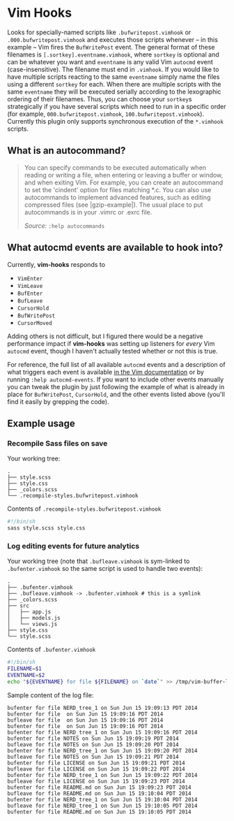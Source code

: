 Vim Hooks
=========

Looks for specially-named scripts like `.bufwritepost.vimhook` or
`.000.bufwritepost.vimhook` and executes those scripts whenever &ndash; in
this example &ndash; Vim fires the `BufWritePost` event. The general format
of these filenames is `[.sortkey].eventname.vimhook`, where `sortkey` is
optional and can be whatever you want and `eventname` is any valid Vim
`autocmd` event (case-insensitive). The filename must end in `.vimhook`. If
you would like to have multiple scripts reacting to the same `eventname`
simply name the files using a different `sortkey` for each. When there are
multiple scripts with the same `eventname` they will be executed serially
according to the lexographic ordering of their filenames. Thus, you can
choose your `sortkey`s strategically if you have several scripts which need
to run in a specific order (for example, `000.bufwritepost.vimhook`,
`100.bufwritepost.vimhook`). Currently this plugin only supports synchronous
execution of the `*.vimhook` scripts.


What is an autocommand?
-----------------------
> You can specify commands to be executed automatically when reading or
> writing a file, when entering or leaving a buffer or window, and when
> exiting Vim.  For example, you can create an autocommand to set the
> 'cindent' option for files matching \*.c.  You can also use autocommands
> to implement advanced features, such as editing compressed files (see
> |gzip-example|).  The usual place to put autocommands is in your .vimrc or
> .exrc file.
>
> *Source:* `:help autocommands`

What autocmd events are available to hook into?
-----------------------------------------------
Currently, **vim-hooks** responds to
- `VimEnter`
- `VimLeave`
- `BufEnter`
- `BufLeave`
- `CursorHold`
- `BufWritePost`
- `CursorMoved`

Adding others is not difficult, but I figured there would be a negative
performance impact if **vim-hooks** was setting up listeners for _every_ Vim
`autocmd` event, though I haven't actually tested whether or not this is true.

For reference, the full list of all available `autocmd` events and a
description of what triggers each event is available [in the Vim
documentation](http://vimdoc.sourceforge.net/htmldoc/autocmd.html#autocmd-events)
or by running `:help autocmd-events`. If you want to include other events
manually you can tweak the plugin by just following the example of what is
already in place for `BufWritePost`, `CursorHold`, and the other events listed
above (you'll find it easily by grepping the code).

Example usage
-------------

### Recompile Sass files on save
Your working tree:
```
.
├── style.scss
├── style.css
├── _colors.scss
└── .recompile-styles.bufwritepost.vimhook
```

Contents of `.recompile-styles.bufwritepost.vimhook`
```sh
#!/bin/sh
sass style.scss style.css
```

### Log editing events for future analytics

Your working tree (note that `.bufleave.vimhook` is sym-linked to
`.bufenter.vimhook` so the same script is used to handle two events):
```
.
├── .bufenter.vimhook
├── .bufleave.vimhook -> .bufenter.vimhook # this is a symlink
├── _colors.scss
├── src
│   ├── app.js
│   ├── models.js
│   └── views.js
├── style.css
└── style.scss
```

Contents of `.bufenter.vimhook`
```sh
#!/bin/sh
FILENAME=$1
EVENTNAME=$2
echo "${EVENTNAME} for file ${FILENAME} on `date`" >> /tmp/vim-buffer-log.log
```

Sample content of the log file:
```
bufenter for file NERD_tree_1 on Sun Jun 15 19:09:13 PDT 2014
bufenter for file  on Sun Jun 15 19:09:16 PDT 2014
bufleave for file  on Sun Jun 15 19:09:16 PDT 2014
bufenter for file  on Sun Jun 15 19:09:16 PDT 2014
bufenter for file NERD_tree_1 on Sun Jun 15 19:09:16 PDT 2014
bufenter for file NOTES on Sun Jun 15 19:09:19 PDT 2014
bufleave for file NOTES on Sun Jun 15 19:09:20 PDT 2014
bufenter for file NERD_tree_1 on Sun Jun 15 19:09:20 PDT 2014
bufleave for file NOTES on Sun Jun 15 19:09:21 PDT 2014
bufenter for file LICENSE on Sun Jun 15 19:09:21 PDT 2014
bufleave for file LICENSE on Sun Jun 15 19:09:22 PDT 2014
bufenter for file NERD_tree_1 on Sun Jun 15 19:09:22 PDT 2014
bufleave for file LICENSE on Sun Jun 15 19:09:23 PDT 2014
bufenter for file README.md on Sun Jun 15 19:09:23 PDT 2014
bufleave for file README.md on Sun Jun 15 19:10:04 PDT 2014
bufenter for file NERD_tree_1 on Sun Jun 15 19:10:04 PDT 2014
bufleave for file NERD_tree_1 on Sun Jun 15 19:10:05 PDT 2014
bufenter for file README.md on Sun Jun 15 19:10:05 PDT 2014
````
